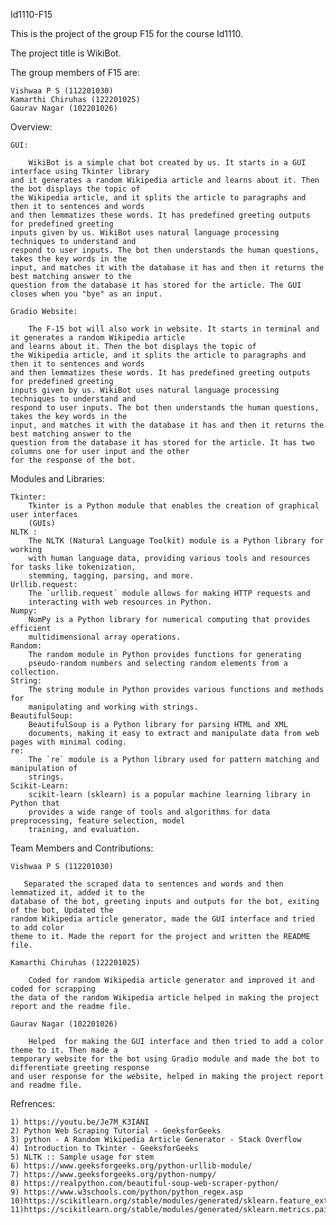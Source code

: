 Id1110-F15

This is the project of the group F15 for the course Id1110.

The project title is WikiBot.

The group members of F15 are:

    Vishwaa P S (112201030)
    Kamarthi Chiruhas (122201025)
    Gaurav Nagar (102201026)

Overview:

    GUI:
    
        WikiBot is a simple chat bot created by us. It starts in a GUI interface using Tkinter library
    and it generates a random Wikipedia article and learns about it. Then the bot displays the topic of
    the Wikipedia article, and it splits the article to paragraphs and then it to sentences and words
    and then lemmatizes these words. It has predefined greeting outputs for predefined greeting
    inputs given by us. WikiBot uses natural language processing techniques to understand and
    respond to user inputs. The bot then understands the human questions, takes the key words in the
    input, and matches it with the database it has and then it returns the best matching answer to the
    question from the database it has stored for the article. The GUI closes when you "bye" as an input.
    
    Gradio Website:
    
        The F-15 bot will also work in website. It starts in terminal and it generates a random Wikipedia article 
    and learns about it. Then the bot displays the topic of
    the Wikipedia article, and it splits the article to paragraphs and then it to sentences and words
    and then lemmatizes these words. It has predefined greeting outputs for predefined greeting
    inputs given by us. WikiBot uses natural language processing techniques to understand and
    respond to user inputs. The bot then understands the human questions, takes the key words in the
    input, and matches it with the database it has and then it returns the best matching answer to the
    question from the database it has stored for the article. It has two columns one for user input and the other
    for the response of the bot.
    
Modules and Libraries:

    Tkinter:
        Tkinter is a Python module that enables the creation of graphical user interfaces
        (GUIs)
    NLTK : 
        The NLTK (Natural Language Toolkit) module is a Python library for working
        with human language data, providing various tools and resources for tasks like tokenization,
        stemming, tagging, parsing, and more.
    Urllib.request: 
        The `urllib.request` module allows for making HTTP requests and
        interacting with web resources in Python.
    Numpy:
        NumPy is a Python library for numerical computing that provides efficient
        multidimensional array operations.
    Random:
        The random module in Python provides functions for generating
        pseudo-random numbers and selecting random elements from a collection.
    String: 
        The string module in Python provides various functions and methods for
        manipulating and working with strings.
    BeautifulSoup:
        BeautifulSoup is a Python library for parsing HTML and XML
        documents, making it easy to extract and manipulate data from web pages with minimal coding.
    re: 
        The `re` module is a Python library used for pattern matching and manipulation of
        strings.
    Scikit-Learn:
        scikit-learn (sklearn) is a popular machine learning library in Python that
        provides a wide range of tools and algorithms for data preprocessing, feature selection, model
        training, and evaluation.

Team Members and Contributions:

    Vishwaa P S (112201030)
       
       Separated the scraped data to sentences and words and then lemmatized it, added it to the
    database of the bot, greeting inputs and outputs for the bot, exiting of the bot, Updated the
    random Wikipedia article generator, made the GUI interface and tried to add color
    theme to it. Made the report for the project and written the README file. 
    
    Kamarthi Chiruhas (122201025)
    
        Coded for random Wikipedia article generator and improved it and coded for scrapping
    the data of the random Wikipedia article helped in making the project report and the readme file.
        
    Gaurav Nagar (102201026)
    
        Helped  for making the GUI interface and then tried to add a color theme to it. Then made a
    temporary website for the bot using Gradio module and made the bot to differentiate greeting response 
    and user response for the website, helped in making the project report and readme file.



Refrences:

    1) https://youtu.be/Je7M_K3IANI
    2) Python Web Scraping Tutorial - GeeksforGeeks
    3) python - A Random Wikipedia Article Generator - Stack Overflow
    4) Introduction to Tkinter - GeeksforGeeks
    5) NLTK :: Sample usage for stem
    6) https://www.geeksforgeeks.org/python-urllib-module/
    7) https://www.geeksforgeeks.org/python-numpy/
    8) https://realpython.com/beautiful-soup-web-scraper-python/
    9) https://www.w3schools.com/python/python_regex.asp
    10)https://scikitlearn.org/stable/modules/generated/sklearn.feature_extraction.text.TfidfVectorizer.html
    11)https://scikitlearn.org/stable/modules/generated/sklearn.metrics.pairwise.cosine_similarity.html
